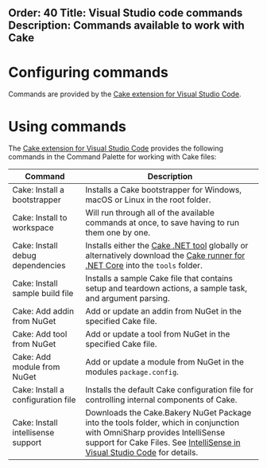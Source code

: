 Order: 40
Title: Visual Studio code commands
Description: Commands available to work with Cake
---

# Configuring commands

Commands are provided by the [Cake extension for Visual Studio Code].

# Using commands

The [Cake extension for Visual Studio Code] provides the following commands in the Command Palette for working with Cake files:

| Command                            | Description |
|------------------------------------|-------------|
| Cake: Install a bootstrapper       | Installs a Cake bootstrapper for Windows, macOS or Linux in the root folder. |
| Cake: Install to workspace         | Will run through all of the available commands at once, to save having to run them one by one. |
| Cake: Install debug dependencies   | Installs either the [Cake .NET tool] globally or alternatively download the [Cake runner for .NET Core] into the `tools` folder. |
| Cake: Install sample build file    | Installs a sample Cake file that contains setup and teardown actions, a sample task, and argument parsing. |
| Cake: Add addin from NuGet         | Add or update an addin from NuGet in the specified Cake file. |
| Cake: Add tool from NuGet          | Add or update a tool from NuGet in the specified Cake file. |
| Cake: Add module from NuGet        | Add or update a module from NuGet in the modules `package.config`. |
| Cake: Install a configuration file | Installs the default Cake configuration file for controlling internal components of Cake. |
| Cake: Install intellisense support | Downloads the Cake.Bakery NuGet Package into the tools folder, which in conjunction with OmniSharp provides IntelliSense support for Cake Files. See [IntelliSense in Visual Studio Code] for details. |

[Cake extension for Visual Studio Code]: https://marketplace.visualstudio.com/items/cake-build.cake-vscode
[Cake .NET tool]: /docs/running-builds/runners/dotnet-tool
[Cake runner for .NET Core]: /docs/running-builds/runners/deprecated/cake-runner-for-dotnet-core
[IntelliSense in Visual Studio Code]: /docs/integrations/editors/vscode/intellisense